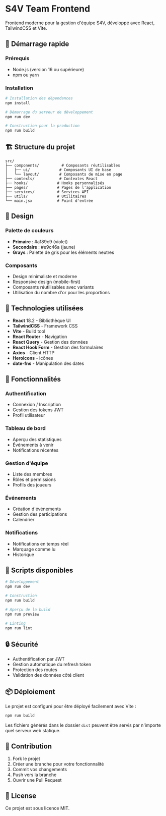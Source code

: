 # S4V Team Frontend

Frontend moderne pour la gestion d'équipe S4V, développé avec React, TailwindCSS et Vite.

## 🚀 Démarrage rapide

### Prérequis

- Node.js (version 16 ou supérieure)
- npm ou yarn

### Installation

```bash
# Installation des dépendances
npm install

# Démarrage du serveur de développement
npm run dev

# Construction pour la production
npm run build
```

## 🏗️ Structure du projet

```
src/
├── components/          # Composants réutilisables
│   ├── ui/             # Composants UI de base
│   └── layout/         # Composants de mise en page
├── contexts/           # Contextes React
├── hooks/             # Hooks personnalisés
├── pages/             # Pages de l'application
├── services/          # Services API
├── utils/             # Utilitaires
└── main.jsx           # Point d'entrée
```

## 🎨 Design

### Palette de couleurs

- **Primaire** : #a189c9 (violet)
- **Secondaire** : #e9c46a (jaune)
- **Grays** : Palette de gris pour les éléments neutres

### Composants

- Design minimaliste et moderne
- Responsive design (mobile-first)
- Composants réutilisables avec variants
- Utilisation du nombre d'or pour les proportions

## 🔧 Technologies utilisées

- **React** 18.2 - Bibliothèque UI
- **TailwindCSS** - Framework CSS
- **Vite** - Build tool
- **React Router** - Navigation
- **React Query** - Gestion des données
- **React Hook Form** - Gestion des formulaires
- **Axios** - Client HTTP
- **Heroicons** - Icônes
- **date-fns** - Manipulation des dates

## 📱 Fonctionnalités

### Authentification

- Connexion / Inscription
- Gestion des tokens JWT
- Profil utilisateur

### Tableau de bord

- Aperçu des statistiques
- Événements à venir
- Notifications récentes

### Gestion d'équipe

- Liste des membres
- Rôles et permissions
- Profils des joueurs

### Événements

- Création d'événements
- Gestion des participations
- Calendrier

### Notifications

- Notifications en temps réel
- Marquage comme lu
- Historique

## 🚀 Scripts disponibles

```bash
# Développement
npm run dev

# Construction
npm run build

# Aperçu de la build
npm run preview

# Linting
npm run lint
```

## 🔒 Sécurité

- Authentification par JWT
- Gestion automatique du refresh token
- Protection des routes
- Validation des données côté client

## 📦 Déploiement

Le projet est configuré pour être déployé facilement avec Vite :

```bash
npm run build
```

Les fichiers générés dans le dossier `dist` peuvent être servis par n'importe quel serveur web statique.

## 🤝 Contribution

1. Fork le projet
2. Créer une branche pour votre fonctionnalité
3. Commit vos changements
4. Push vers la branche
5. Ouvrir une Pull Request

## 📄 License

Ce projet est sous licence MIT.
